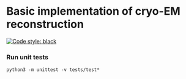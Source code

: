 # Basic implementation of cryo-EM reconstruction

[![Code style: black](https://img.shields.io/badge/code%20style-black-000000.svg)](https://github.com/psf/black)

### Run unit tests

`python3 -m unittest -v tests/test*`
